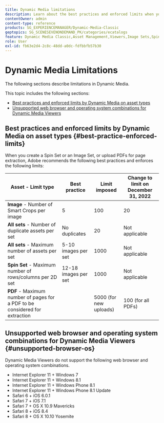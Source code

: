 ```yaml
---
title: Dynamic Media limitations
description: Learn about the best practices and enforced limits when you create an Image Set or a Spin Set, or upload a PDF. Also learn about unsupported web browser and operating system combinations for Dynamic Media Viewers.
contentOwner: admin
content-type: reference
products: SG_EXPERIENCEMANAGER/Dynamic-Media-Classic
geptopics: SG_SCENESEVENONDEMAND_PK/categories/ecatalogs
feature: Dynamic Media Classic,Asset Management,Viewers,Image Sets,Spin Sets,eCatalog
role: User
exl-id: fb63e2d4-2c8c-48dd-a0dc-fdfbbfb57b30
---
```

# Dynamic Media Limitations

The following sections describe limitations in Dynamic Media.

This topic includes the following sections: 

* [Best practices and enforced limits by Dynamic Media on asset types](#best-practice-enforced-limits)
* [Unsupported web browser and operating system combinations for Dynamic Media Viewers](#unsupported-browser-os)

## Best practices and enforced limits by Dynamic Media on asset types {#best-practice-enforced-limits}

When you create a Spin Set or an Image Set, or upload PDFs for page extraction, Adobe recommends the following best practices and enforces the following limits:

| Asset - Limit type | Best practice | Limit imposed | Change to limit on December 31, 2022 |
| --- | --- | --- | --- |
| **Image** - Number of Smart Crops per image | 5 | 100 | 20 |
| **All sets** - Number of duplicate assets per set | No duplicates | 20 | Not applicable |
| **All sets** - Maximum number of assets per set | 5-10 images per set  | 1000 | Not applicable |
| **Spin Set** - Maximum number of rows/columns per 2D set | 12-18 images per set | 1000 | Not applicable |
| **PDF** - Maximum number of pages for a PDF to be considered for extraction || 5000 (for new uploads) | 100 (for all PDFs) |

<!-- See also [Dynamic Media limitations](/help/assets/limitations.md). -->

## Unsupported web browser and operating system combinations for Dynamic Media Viewers {#unsupported-browser-os}

Dynamic Media Viewers do not support the following web browser and operating system combinations.

* Internet Explorer 11 + Windows 7
* Internet Explorer 11 + Windows 8.1
* Internet Explorer 11 + Windows Phone 8.1
* Internet Explorer 11 + Windows Phone 8.1 Update
* Safari 6 + iOS 6.0.1
* Safari 7 + iOS 7.1
* Safari 7 + OS X 10.9 Mavericks
* Safari 8 + iOS 8.4
* Safari 8 + OS X 10.10 Yosemite
